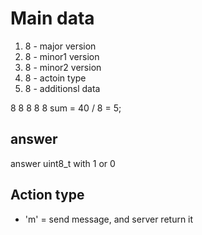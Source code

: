 # Main data

1. 8 - major version
2. 8 - minor1 version
3. 8 - minor2 version
4. 8 - actoin type
5. 8 - additionsl data

8 8 8 8 8
sum = 40 / 8 = 5;

## answer

answer uint8_t with 1 or 0

## Action type

- 'm' = send message, and server return it
